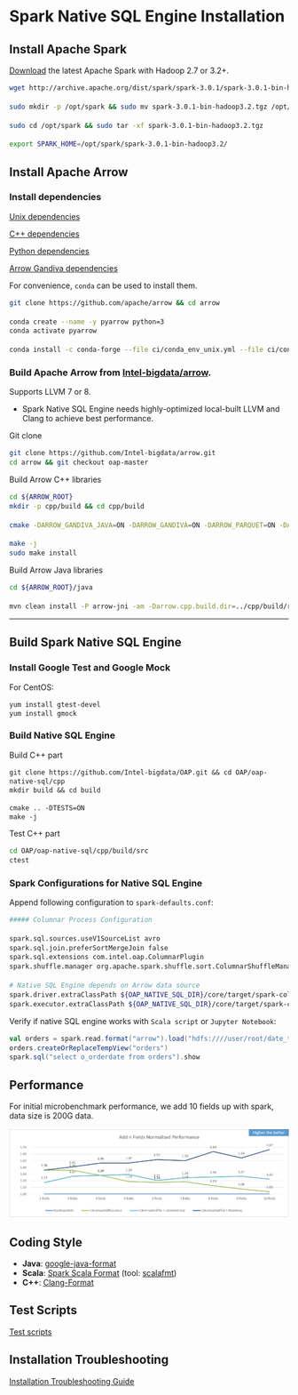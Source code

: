 # Spark Native SQL Engine Installation

## Install Apache Spark

[Download](https://spark.apache.org/downloads.html) the latest Apache Spark with Hadoop 2.7 or 3.2+.

```bash
wget http://archive.apache.org/dist/spark/spark-3.0.1/spark-3.0.1-bin-hadoop3.2.tgz

sudo mkdir -p /opt/spark && sudo mv spark-3.0.1-bin-hadoop3.2.tgz /opt/spark

sudo cd /opt/spark && sudo tar -xf spark-3.0.1-bin-hadoop3.2.tgz

export SPARK_HOME=/opt/spark/spark-3.0.1-bin-hadoop3.2/
```

## Install Apache Arrow

### Install dependencies

[Unix dependencies](https://github.com/apache/arrow/blob/master/ci/conda_env_unix.yml)

[C++ dependencies](https://github.com/apache/arrow/blob/master/ci/conda_env_cpp.yml)

[Python dependencies](https://github.com/apache/arrow/blob/master/ci/conda_env_python.yml)

[Arrow Gandiva dependencies](https://github.com/apache/arrow/blob/master/ci/conda_env_gandiva.yml)

For convenience, `conda`  can be used to install them.

```bash
git clone https://github.com/apache/arrow && cd arrow

conda create --name -y pyarrow python=3
conda activate pyarrow

conda install -c conda-forge --file ci/conda_env_unix.yml --file ci/conda_env_cpp.yml --file ci/conda_env_python.yml --file ci/conda_env_gandiva.yml compilers pandas
```

### Build Apache Arrow from [Intel-bigdata/arrow](https://github.com/Intel-bigdata/arrow.git).

Supports LLVM 7 or 8. 

* Spark Native SQL Engine needs highly-optimized local-built LLVM and Clang to achieve best performance.

Git clone
```bash
git clone https://github.com/Intel-bigdata/arrow.git
cd arrow && git checkout oap-master
```

Build Arrow C++ libraries
```bash
cd ${ARROW_ROOT}
mkdir -p cpp/build && cd cpp/build

cmake -DARROW_GANDIVA_JAVA=ON -DARROW_GANDIVA=ON -DARROW_PARQUET=ON -DARROW_HDFS=ON -DARROW_BOOST_USE_SHARED=ON -DARROW_JNI=ON -DARROW_WITH_SNAPPY=ON -DARROW_WITH_LZ4=ON -DARROW_FILESYSTEM=ON -DARROW_JSON=ON -DARROW_BUILD_BENCHMARKS=ON ..

make -j
sudo make install
```

Build Arrow Java libraries
```bash
cd ${ARROW_ROOT}/java

mvn clean install -P arrow-jni -am -Darrow.cpp.build.dir=../cpp/build/release/ -DskipTests 
```

---


## Build Spark Native SQL Engine

### Install Google Test and Google Mock

For CentOS:
``` shell
yum install gtest-devel
yum install gmock
```

### Build Native SQL Engine

Build C++ part
``` shell
git clone https://github.com/Intel-bigdata/OAP.git && cd OAP/oap-native-sql/cpp
mkdir build && cd build

cmake .. -DTESTS=ON
make -j
```

Test C++ part
```bash
cd OAP/oap-native-sql/cpp/build/src
ctest
```


### Spark Configurations for Native SQL Engine

Append following configuration to `spark-defaults.conf`:

```bash
##### Columnar Process Configuration

spark.sql.sources.useV1SourceList avro
spark.sql.join.preferSortMergeJoin false
spark.sql.extensions com.intel.oap.ColumnarPlugin
spark.shuffle.manager org.apache.spark.shuffle.sort.ColumnarShuffleManager

# Native SQL Engine depends on Arrow data source
spark.driver.extraClassPath ${OAP_NATIVE_SQL_DIR}/core/target/spark-columnar-core-0.9.0-jar-with-dependencies.jar:${OAP_DATA_SOURCE}/arrow/target/spark-arrow-datasource-0.9.0-SNAPSHOT-jar-with-dependencies.jar
spark.executor.extraClassPath ${OAP_NATIVE_SQL_DIR}/core/target/spark-columnar-core-0.9.0-jar-with-dependencies.jar:${OAP_DATA_SOURCE}/arrow/target/spark-arrow-datasource-0.9.0-SNAPSHOT-jar-with-dependencies.jar
```
Verify if native SQL engine works with `Scala script` or `Jupyter Notebook`:
```scala
val orders = spark.read.format("arrow").load("hdfs:////user/root/date_tpch_10/orders")
orders.createOrReplaceTempView("orders")
spark.sql("select o_orderdate from orders").show
```

## Performance

For initial microbenchmark performance, we add 10 fields up with spark, data size is 200G data.

![Performance](/oap-native-sql/resource/performance.png)

## Coding Style

* **Java**: [google-java-format](https://github.com/google/google-java-format)
* **Scala**: [Spark Scala Format](https://github.com/apache/spark/blob/master/dev/.scalafmt.conf) (tool: [scalafmt](https://github.com/scalameta/scalafmt))
* **C++**: [Clang-Format](https://github.com/google/vim-codefmt)

## Test Scripts

[Test scripts](https://github.com/Intel-bigdata/Solution_navigator/tree/master/nativesql)

## Installation Troubleshooting

[Installation Troubleshooting Guide](/oap-native-sql/resource/Troubleshooting%20Guide%20for%20oap-native-sql%20Installation.md)
